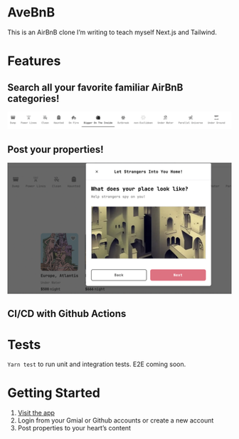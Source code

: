 # AveBnB

This is an AirBnB clone I’m writing to teach myself Next.js and Tailwind.

# Features

## Search all your favorite familiar AirBnB categories!
![categories](./readme_images/AveBnB_categories_2.png)

## Post your properties!
![post](./readme_images//upload_place.png)

## CI/CD with Github Actions

# Tests

`Yarn test` to run unit and integration tests. E2E coming soon.

# Getting Started

1. [Visit the app]( https://avebnb.vercel.app/)
1. Login from your Gmial or Github accounts or create a new account
1. Post properties to your heart’s content
